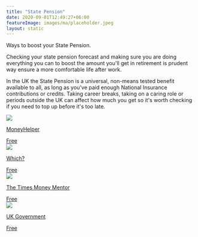```yaml
---
title: "State Pension"
date: 2020-09-01T12:49:27+06:00
featureImage: images/ma/placeholder.jpeg
layout: static
---
```


Ways to boost your State Pension.

Checking your state pension forecast and making sure you are doing everything you can to boost the amount you'll get in retirement is prudent way ensure a more comfortable life after work.

In the UK the State Pension is a universal, non-means tested benefit available to all, as long as you've paid enough National Insurance contributions or credits. Taking career breaks, taking on a caring role or periods outside the UK can affect how much you get so it's worth checking if you need to top up before it's too late.

<a class="ma-link" href="https://www.moneyhelper.org.uk/en/pensions-and-retirement/state-pension"><div class="ma-card ma-card-Wealth"><div class="ma-icon"><img src ="/images/Icon-check - wealth - opacity.svg"/></div><div class="ma-name"><p>MoneyHelper</p></div><div class="ma-paid-text"><span>Free </span></div></div></a><a class="ma-link" href="https://www.which.co.uk/money/pensions-and-retirement/state-pension/can-i-top-up-my-state-pension-aVwgx1p28af4"><div class="ma-card ma-card-Wealth"><div class="ma-icon"><img src ="/images/Icon-check - wealth - opacity.svg"/></div><div class="ma-name"><p>Which?</p></div><div class="ma-paid-text"><span>Free</span></div></div></a><a class="ma-link" href="https://www.thetimes.co.uk/money-mentor/article/boost-defer-pension/"><div class="ma-card ma-card-Wealth"><div class="ma-icon"><img src ="/images/Icon-check - wealth - opacity.svg"/></div><div class="ma-name"><p>The Times Money Mentor</p></div><div class="ma-paid-text"><span>Free </span></div></div></a><a class="ma-link" href="https://www.gov.uk/check-state-pension"><div class="ma-card ma-card-Wealth"><div class="ma-icon"><img src ="/images/Icon-check - wealth - opacity.svg"/></div><div class="ma-name"><p>UK Government</p></div><div class="ma-paid-text"><span>Free </span></div></div></a>  

<br/><br/>







